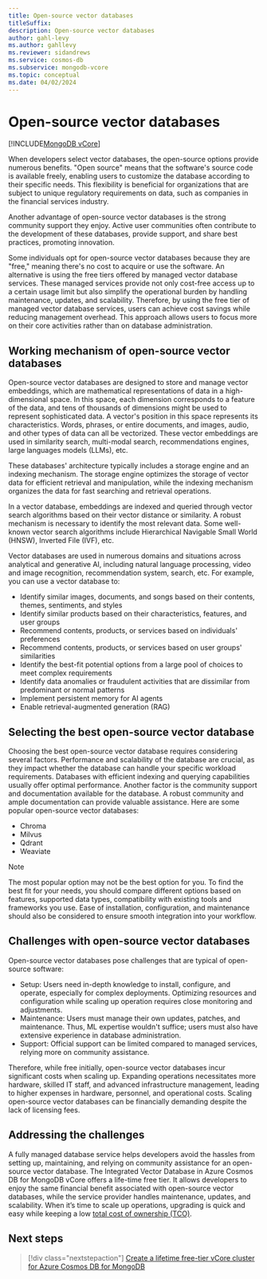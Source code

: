 ```yaml
---
title: Open-source vector databases
titleSuffix: 
description: Open-source vector databases
author: gahl-levy
ms.author: gahllevy
ms.reviewer: sidandrews
ms.service: cosmos-db
ms.subservice: mongodb-vcore
ms.topic: conceptual
ms.date: 04/02/2024
---
```


# Open-source vector databases

[!INCLUDE[MongoDB vCore](../../includes/appliesto-mongodb-vcore.md)]

When developers select vector databases, the open-source options provide numerous benefits. "Open source" means that the software's source code is available freely, enabling users to customize the database according to their specific needs. This flexibility is beneficial for organizations that are subject to unique regulatory requirements on data, such as companies in the financial services industry.

Another advantage of open-source vector databases is the strong community support they enjoy. Active user communities often contribute to the development of these databases, provide support, and share best practices, promoting innovation.

Some individuals opt for open-source vector databases because they are "free," meaning there's no cost to acquire or use the software. An alternative is using the free tiers offered by managed vector database services. These managed services provide not only cost-free access up to a certain usage limit but also simplify the operational burden by handling maintenance, updates, and scalability. Therefore, by using the free tier of managed vector database services, users can achieve cost savings while reducing management overhead. This approach allows users to focus more on their core activities rather than on database administration.

## Working mechanism of open-source vector databases

Open-source vector databases are designed to store and manage vector embeddings, which are mathematical representations of data in a high-dimensional space. In this space, each dimension corresponds to a feature of the data, and tens of thousands of dimensions might be used to represent sophisticated data. A vector's position in this space represents its characteristics. Words, phrases, or entire documents, and images, audio, and other types of data can all be vectorized. These vector embeddings are used in similarity search, multi-modal search, recommendations engines, large languages models (LLMs), etc.

These databases' architecture typically includes a storage engine and an indexing mechanism. The storage engine optimizes the storage of vector data for efficient retrieval and manipulation, while the indexing mechanism organizes the data for fast searching and retrieval operations.

In a vector database, embeddings are indexed and queried through vector search algorithms based on their vector distance or similarity. A robust mechanism is necessary to identify the most relevant data. Some well-known vector search algorithms include Hierarchical Navigable Small World (HNSW), Inverted File (IVF), etc.

Vector databases are used in numerous domains and situations across analytical and generative AI, including natural language processing, video and image recognition, recommendation system, search, etc. For example, you can use a vector database to:

- Identify similar images, documents, and songs based on their contents, themes, sentiments, and styles
- Identify similar products based on their characteristics, features, and user groups
- Recommend contents, products, or services based on individuals' preferences
- Recommend contents, products, or services based on user groups' similarities
- Identify the best-fit potential options from a large pool of choices to meet complex requirements
- Identify data anomalies or fraudulent activities that are dissimilar from predominant or normal patterns
- Implement persistent memory for AI agents
- Enable retrieval-augmented generation (RAG)

## Selecting the best open-source vector database

Choosing the best open-source vector database requires considering several factors. Performance and scalability of the database are crucial, as they impact whether the database can handle your specific workload requirements. Databases with efficient indexing and querying capabilities usually offer optimal performance. Another factor is the community support and documentation available for the database. A robust community and ample documentation can provide valuable assistance. Here are some popular open-source vector databases:

- Chroma
- Milvus
- Qdrant
- Weaviate

>[!NOTE]
>The most popular option may not be the best option for you. To find the best fit for your needs, you should compare different options based on features, supported data types, compatibility with existing tools and frameworks you use. Ease of installation, configuration, and maintenance should also be considered to ensure smooth integration into your workflow. 

## Challenges with open-source vector databases

Open-source vector databases pose challenges that are typical of open-source software:

- Setup: Users need in-depth knowledge to install, configure, and operate, especially for complex deployments. Optimizing resources and configuration while scaling up operation requires close monitoring and adjustments.
- Maintenance: Users must manage their own updates, patches, and maintenance. Thus, ML expertise wouldn't suffice; users must also have extensive experience in database administration.
- Support: Official support can be limited compared to managed services, relying more on community assistance.

Therefore, while free initially, open-source vector databases incur significant costs when scaling up. Expanding operations necessitates more hardware, skilled IT staff, and advanced infrastructure management, leading to higher expenses in hardware, personnel, and operational costs. Scaling open-source vector databases can be financially demanding despite the lack of licensing fees.

## Addressing the challenges

A fully managed database service helps developers avoid the hassles from setting up, maintaining, and relying on community assistance for an open-source vector database. The Integrated Vector Database in Azure Cosmos DB for MongoDB vCore offers a life-time free tier. It allows developers to enjoy the same financial benefit associated with open-source vector databases, while the service provider handles maintenance, updates, and scalability. When it’s time to scale up operations, upgrading is quick and easy while keeping a low [total cost of ownership (TCO)](introduction.md#low-total-cost-of-ownership-tco).

## Next steps
> [!div class="nextstepaction"]
> [Create a lifetime free-tier vCore cluster for Azure Cosmos DB for MongoDB](free-tier.md)
